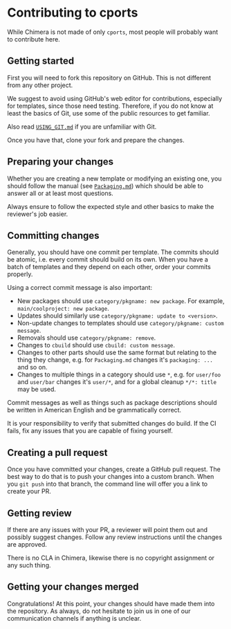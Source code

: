 # Contributing to cports

While Chimera is not made of only `cports`, most people will probably want
to contribute here.

## Getting started

First you will need to fork this repository on GitHub. This is not different
from any other project.

We suggest to avoid using GitHub's web editor for contributions, especially
for templates, since those need testing. Therefore, if you do not know at
least the basics of Git, use some of the public resources to get familiar.

Also read [`USING_GIT.md`](USING_GIT.md) if you are unfamiliar with Git.

Once you have that, clone your fork and prepare the changes.

## Preparing your changes

Whether you are creating a new template or modifying an existing one, you
should follow the manual (see [`Packaging.md`](Packaging.md)) which should be
able to answer all or at least most questions.

Always ensure to follow the expected style and other basics to make the
reviewer's job easier.

## Committing changes

Generally, you should have one commit per template. The commits should be
atomic, i.e. every commit should build on its own. When you have a batch
of templates and they depend on each other, order your commits properly.

Using a correct commit message is also important:

* New packages should use `category/pkgname: new package`. For
  example, `main/coolproject: new package`.
* Updates should similarly use `category/pkgname: update to <version>`.
* Non-update changes to templates should use `category/pkgname: custom message`.
* Removals should use `category/pkgname: remove`.
* Changes to `cbuild` should use `cbuild: custom message`.
* Changes to other parts should use the same format but relating to the thing
  they change, e.g. for `Packaging.md` changes it's `packaging: ...` and so on.
* Changes to multiple things in a category should use `*`, e.g. for `user/foo`
  and `user/bar` changes it's `user/*`, and for a global cleanup `*/*: title`
  may be used.

Commit messages as well as things such as package descriptions should be
written in American English and be grammatically correct.

It is your responsibility to verify that submitted changes do build. If the
CI fails, fix any issues that you are capable of fixing yourself.

## Creating a pull request

Once you have committed your changes, create a GitHub pull request. The best
way to do that is to push your changes into a custom branch. When you `git push`
into that branch, the command line will offer you a link to create your PR.

## Getting review

If there are any issues with your PR, a reviewer will point them out and possibly
suggest changes. Follow any review instructions until the changes are approved.

There is no CLA in Chimera, likewise there is no copyright assignment or any
such thing.

## Getting your changes merged

Congratulations! At this point, your changes should have made them into the
repository. As always, do not hesitate to join us in one of our communication
channels if anything is unclear.
